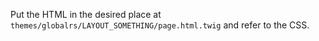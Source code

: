 Put the HTML in the desired place at `themes/globalrs/LAYOUT_SOMETHING/page.html.twig` and refer to the CSS.
